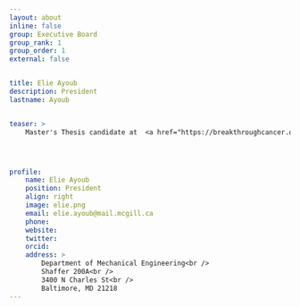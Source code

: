 ```yaml
---
layout: about
inline: false
group: Executive Board
group_rank: 1
group_order: 1
external: false


title: Elie Ayoub
description: President
lastname: Ayoub


teaser: >
    Master's Thesis candidate at  <a href="https://breakthroughcancer.org/">Controls Lab</a> working on autonomous grasp planning for forestry manipulation.




profile:
    name: Elie Ayoub
    position: President
    align: right
    image: elie.png
    email: elie.ayoub@mail.mcgill.ca
    phone: 
    website: 
    twitter: 
    orcid: 
    address: >
        Department of Mechanical Engineering<br />
        Shaffer 200A<br />
        3400 N Charles St<br />        
        Baltimore, MD 21218
---
```

